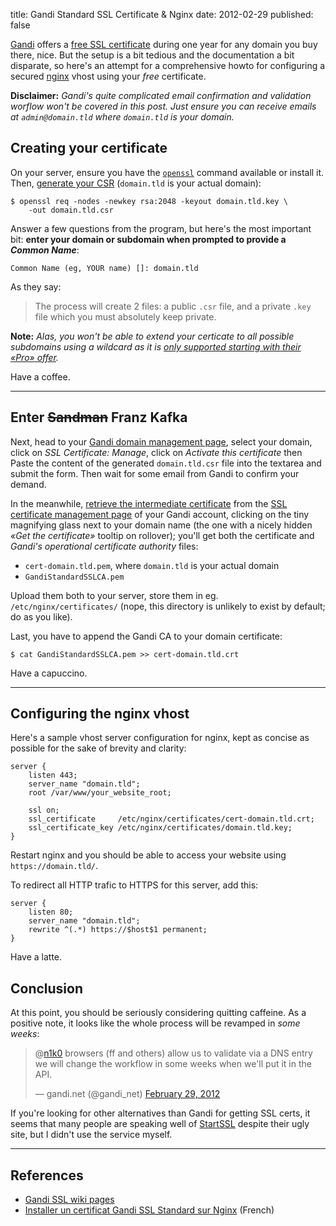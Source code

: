 title: Gandi Standard SSL Certificate & Nginx
date: 2012-02-29
published: false

[Gandi](http://gandi.net/) offers a [free SSL certificate](http://wiki.gandi.net/en/ssl/free) during one year for any domain you buy there, nice. But the setup is a bit tedious and the documentation a bit disparate, so here's an attempt for a comprehensive howto for configuring a secured [nginx](http://nginx.org/) vhost using your *free* certificate.

**Disclaimer:** *Gandi's quite complicated email confirmation and validation worflow won't be covered in this post. Just ensure you can receive emails at `admin@domain.tld` where `domain.tld` is your domain.*

## Creating your certificate

On your server, ensure you have the [`openssl`](http://openssl.org/) command available or install it. Then, [generate your CSR](http://wiki.gandi.net/en/ssl/csr) (`domain.tld` is your actual domain):

    $ openssl req -nodes -newkey rsa:2048 -keyout domain.tld.key \
        -out domain.tld.csr

Answer a few questions from the program, but here's the most important bit: **enter your domain or subdomain when prompted to provide a _Common Name_**:

    Common Name (eg, YOUR name) []: domain.tld

As they say:

> The process will create 2 files: a public `.csr` file, and a private `.key` file which you must absolutely keep private.

**Note:** *Alas, you won't be able to extend your certicate to all possible subdomains using a wildcard as it is [only supported starting with their *«Pro»* offer](http://wiki.gandi.net/questions/fr/ssl/csr/multi-domaine-non-accepte).*

Have a coffee.

---

## Enter <del>Sandman</del> Franz Kafka

Next, head to your [Gandi domain management page](https://www.gandi.net/admin/domain), select your domain, click on  *SSL Certificate: Manage*, click on *Activate this certificate* then Paste the content of the generated `domain.tld.csr` file into the textarea and submit the form. Then wait for some email from Gandi to confirm your demand.

In the meanwhile, [retrieve the intermediate certificate](http://wiki.gandi.net/en/ssl/intermediate) from the [SSL certificate management page](https://www.gandi.net/admin/ssl/manage) of your Gandi account, clicking on the tiny magnifying glass next to your domain name (the one with a nicely hidden *«Get the certificate»* tooltip on rollover); you'll get both the certificate and *Gandi's operational certificate authority* files:

- `cert-domain.tld.pem`, where `domain.tld` is your actual domain
- `GandiStandardSSLCA.pem`

Upload them both to your server, store them in eg. `/etc/nginx/certificates/` (nope, this directory is unlikely to exist by default; do as you like).

Last, you have to append the Gandi CA to your domain certificate:

    $ cat GandiStandardSSLCA.pem >> cert-domain.tld.crt

Have a capuccino.

---

## Configuring the nginx vhost

Here's a sample vhost server configuration for nginx, kept as concise as possible for the sake of brevity and clarity:

    server {
        listen 443;
        server_name "domain.tld";
        root /var/www/your_website_root;

        ssl on;
        ssl_certificate     /etc/nginx/certificates/cert-domain.tld.crt;
        ssl_certificate_key /etc/nginx/certificates/domain.tld.key;
    }

Restart nginx and you should be able to access your website using `https://domain.tld/`.

To redirect all HTTP trafic to HTTPS for this server, add this:

    server {
        listen 80;
        server_name "domain.tld";
        rewrite ^(.*) https://$host$1 permanent;
    }

Have a latte.

## Conclusion

At this point, you should be seriously considering quitting caffeine. As a positive note, it looks like the whole process will be revamped in *some weeks*:

<blockquote class="twitter-tweet tw-align-center" data-in-reply-to="174864441731588096">
    <p>@<a href="https://twitter.com/n1k0">n1k0</a> browsers (ff and others) allow us to validate via a DNS entry we will change the workflow in some weeks when we'll put it in the API.</p>&mdash; gandi.net (@gandi_net) <a href="https://twitter.com/gandi_net/status/174909743612166144" data-datetime="2012-02-29T17:31:47+00:00">February 29, 2012</a>
</blockquote>

If you're looking for other alternatives than Gandi for getting SSL certs, it seems that many people are speaking well of [StartSSL](http://www.startssl.com/) despite their ugly site, but I didn't use the service myself.

---

## References

- [Gandi SSL wiki pages](http://wiki.gandi.net/en/ssl)
- [Installer un certificat Gandi SSL Standard sur Nginx](http://www.informathic.com/post/2010/12/24/installer-ssl-gandi-nginx) (French)
